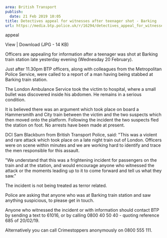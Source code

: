 ```yaml
area: British Transport
publish:
  date: 21 Feb 2019 10:05
title: Detectives appeal for witnesses after teenager shot - Barking
url: https://media.btp.police.uk/r/16294/detectives_appeal_for_witnesses_after_teenager_sh
```

appeal

View | Download (JPG - 14 KB)

Officers are appealing for information after a teenager was shot at Barking train station late yesterday evening (Wednesday 20 February).

Just after 11.30pm BTP officers, along with colleagues from the Metropolitan Police Service, were called to a report of a man having being stabbed at Barking train station.

The London Ambulance Service took the victim to hospital, where a small bullet was discovered inside his abdomen. He remains in a serious condition.

It is believed there was an argument which took place on board a Hammersmith and City train between the victim and the two suspects which then moved onto the platform. Following the incident the two suspects fled the station on foot. No arrests have been made at present.

DCI Sam Blackburn from British Transport Police, said: "This was a violent and rare attack which took place on a late night train out of London. Officers were on scene within minutes and we are working hard to identify and trace the men responsible for this assault.

"We understand that this was a frightening incident for passengers on the train and at the station, and would encourage anyone who witnessed the attack or the moments leading up to it to come forward and tell us what they saw."

The incident is not being treated as terror related.

Police are asking that anyone who was at Barking train station and saw anything suspicious, to please get in touch.

Anyone who witnessed the incident or with information should contact BTP by sending a text to 61016, or by calling 0800 40 50 40 - quoting reference 685 of 20/02/19.

Alternatively you can call Crimestoppers anonymously on 0800 555 111.
